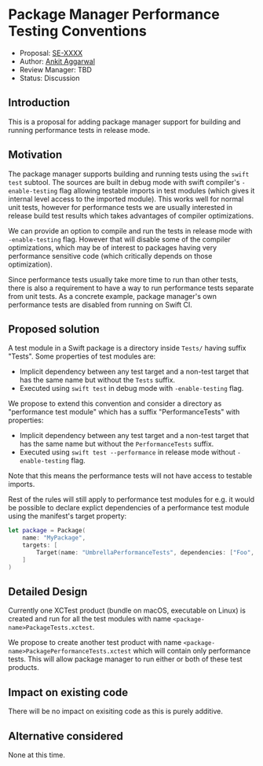 # Package Manager Performance Testing Conventions

* Proposal: [SE-XXXX](xxx-package-manager-performance-testing.md)
* Author: [Ankit Aggarwal](https://github.com/aciidb0mb3r)
* Review Manager: TBD
* Status: Discussion

## Introduction

This is a proposal for adding package manager support for building and running performance tests in release mode.

## Motivation

The package manager supports building and running tests using the `swift test` subtool. The sources are built in debug mode with swift compiler's
`-enable-testing` flag allowing testable imports in test modules (which gives it internal level access to the imported module). 
This works well for normal unit tests, however for performance tests we are usually interested in release build test results which takes advantages of compiler 
optimizations.

We can provide an option to compile and run the tests in release mode with `-enable-testing` flag. However that will disable some of the compiler optimizations, which 
may be of interest to packages having very performance sensitive code (which critically depends on those optimization).

Since performance tests usually take more time to run than other tests, there is also a requirement to have a way to run performance tests separate from unit tests.
As a concrete example, package manager's own performance tests are disabled from running on Swift CI.

## Proposed solution

A test module in a Swift package is a directory inside `Tests/` having suffix "Tests". Some properties of test modules are:

* Implicit dependency between any test target and a non-test target that has the same name but without the `Tests` suffix.
* Executed using `swift test` in debug mode with `-enable-testing` flag.

We propose to extend this convention and consider a directory as "performance test module" which has a suffix "PerformanceTests" with properties:

* Implicit dependency between any test target and a non-test target that has the same name but without the `PerformanceTests` suffix.
* Executed using `swift test --performance` in release mode without `-enable-testing` flag.

Note that this means the performance tests will not have access to testable imports.

Rest of the rules will still apply to performance test modules for e.g. it would be possible to declare explict dependencies of a performance test module
using the manifest's target property:

```swift
let package = Package(
    name: "MyPackage",
    targets: [
        Target(name: "UmbrellaPerformanceTests", dependencies: ["Foo", "Bar", "Baz"])
    ]
)
```

## Detailed Design

Currently one XCTest product (bundle on macOS, executable on Linux) is created and run for all the test modules with name `<package-name>PackageTests.xctest`.

We propose to create another test product with name `<package-name>PackagePerformanceTests.xctest` which will contain only performance tests.
This will allow package manager to run either or both of these test products.

## Impact on existing code

There will be no impact on exisiting code as this is purely additive.

## Alternative considered

None at this time.

